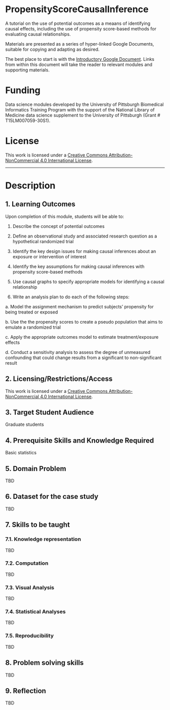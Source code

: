 # PropensityScoreCausalInference

A tutorial on the use of  potential outcomes as a meaans of identifying causal effects, including the use of propensity score-based methods for evaluating causal relationships. 

Materials are presented as a series of hyper-linked Google Documents, suitable for copying and adapting as desired. 

The best place to start is with the [Introductory Google Document](https://docs.google.com/document/d/1gEiASrDFEK-oiue6ST_ysG-4kc2MxKJQ7K0ed8nNO18/edit#). Links from within this document will take the reader to relevant modules and supporting materials. 

# Funding

Data science modules developed by the University of Pittsburgh Biomedical Informatics Training Program with the support of the National Library of Medicine data science supplement to the University of Pittsburgh (Grant # T15LM007059-30S1). 

# License

This work is licensed under a [Creative Commons Attribution-NonCommercial 4.0 International License](https://creativecommons.org/licenses/by-nc/4.0/).


---


# Description

## 1. Learning Outcomes

Upon completion of this module, students will be able to:

1. Describe the concept of potential outcomes

2. Define an observational study and associated research question as a hypothetical randomized trial

3. Identify the key design issues for making causal inferences about an exposure or intervention of interest

4. Identify the key assumptions for making causal inferences with propensity score-based methods

5. Use causal graphs to specify appropriate models for identifying a causal relationship

6. Write an analysis plan to do each of the following steps:

  a. Model the assignment mechanism to predict subjects’ propensity for being treated or exposed
  
  b. Use the the propensity scores to create a pseudo population that aims to emulate a randomized trial
  
  c. Apply the appropriate outcomes model to estimate treatment/exposure effects 
  
  d. Conduct a sensitivity analysis to assess the degree of unmeasured confounding that could change results from a significant to non-significant result




## 2. Licensing/Restrictions/Access

This work is licensed under a [Creative Commons Attribution-NonCommercial 4.0 International License](http://creativecommons.org/licenses/by-nc/4.0/").

## 3. Target Student Audience

Graduate students

## 4. Prerequisite Skills and Knowledge Required

Basic statistics

## 5. Domain Problem

TBD

## 6. Dataset for the case study

TBD

## 7. Skills to be taught

### 7.1. Knowledge representation

TBD
### 7.2. Computation

TBD

### 7.3. Visual Analysis

TBD
### 7.4. Statistical Analyses

TBD

### 7.5. Reproducibility

TBD

## 8. Problem solving skills
TBD

## 9. Reflection

TBD

